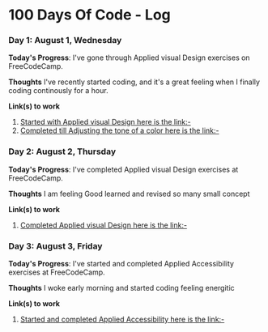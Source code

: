 # 100 Days Of Code - Log

<!--### Day 0: February 30, 2016 (Example 1)
##### (delete me or comment me out)

**Today's Progress**: Fixed CSS, worked on canvas functionality for the app.

**Thoughts:** I really struggled with CSS, but, overall, I feel like I am slowly getting better at it. Canvas is still new for me, but I managed to figure out some basic functionality.

**Link to work:** [Calculator App](http://www.example.com)


### Day 1: June 27, Monday

**Today's Progress**: I've gone through many exercises on FreeCodeCamp.

**Thoughts** I've recently started coding, and it's a great feeling when I finally solve an algorithm challenge after a lot of attempts and hours spent.

**Link(s) to work**
1. [Find the Longest Word in a String](https://www.freecodecamp.com/challenges/find-the-longest-word-in-a-string)
2. [Title Case a Sentence](https://www.freecodecamp.com/challenges/title-case-a-sentence) -->




### Day 1: August 1, Wednesday

**Today's Progress**: I've gone through Applied visual Design exercises on FreeCodeCamp.

**Thoughts** I've recently started coding, and it's a great feeling when I finally coding continously for a hour.

**Link(s) to work**
1. [Started with Applied visual Design here is the link:-](https://learn.freecodecamp.org/responsive-web-design/applied-visual-design/create-visual-balance-using-the-text-align-property)
2. [Completed till Adjusting the tone of a color here is the link:-](https://learn.freecodecamp.org/responsive-web-design/applied-visual-design/adjust-the-tone-of-a-color)



### Day 2: August 2, Thursday

**Today's Progress**: I've completed Applied visual Design exercises at FreeCodeCamp.

**Thoughts** I am feeling Good learned and revised so many small concept

**Link(s) to work**
1. [Completed Applied visual Design here is the link:-](https://learn.freecodecamp.org/responsive-web-design/applied-visual-design/make-motion-more-natural-using-a-bezier-curve)


### Day 3: August 3, Friday

**Today's Progress**: I've started and completed Applied Accessibility exercises at FreeCodeCamp.

**Thoughts** I woke early morning and started coding feeling energitic 

**Link(s) to work**
1. [Started and completed Applied Accessibility here is the link:-](https://learn.freecodecamp.org/responsive-web-design/applied-accessibility)